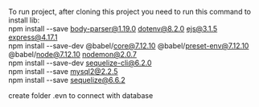 To run project, after cloning this project you need to run this command to install lib:<br>
npm install --save body-parser@1.19.0 dotenv@8.2.0 ejs@3.1.5 express@4.17.1<br>
npm install --save-dev @babel/core@7.12.10 @babel/preset-env@7.12.10 @babel/node@7.12.10 nodemon@2.0.7<br>
npm install --save-dev sequelize-cli@6.2.0<br>
npm install --save mysql2@2.2.5<br>
npm install --save sequelize@6.6.2

create folder .evn to connect with database
